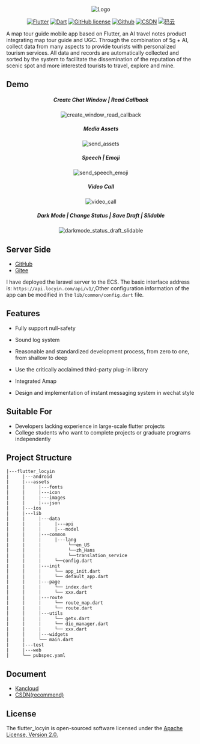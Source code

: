 

<div align=center>

![Logo](https://images.gitee.com/uploads/images/2021/0911/143905_6de74fd0_2215545.png "logo_128x128.png")

</div>


<div align=center>

[![Flutter][1]][2]  [![Dart][3]][4]  [![GitHub license][5]][6]  [![Github][7]][8]  [![CSDN][9]][10]  [![码云][11]][12]

[1]:https://img.shields.io/badge/Flutter-2.2.3-yellow.svg
[2]:https://flutter.dev

[3]:https://img.shields.io/badge/Dart-2.13.4-blueviolet.svg
[4]:https://dart.dev

[5]:https://img.shields.io/badge/License-Apache%202-critical.svg
[6]:https://github.com/geekadpt/luoxun_flutter/blob/main/LICENSE


[7]:https://img.shields.io/badge/GitHub-geekadpt-blue.svg
[8]:https://github.com/geekadpt

[9]:https://img.shields.io/badge/CSDN-geekadpt-green.svg
[10]:https://blog.csdn.net/geeksoarsky

[11]:https://img.shields.io/badge/Gitee-geekadpt-red.svg
[12]:https://gitee.com/geekadpt

</div>
A map tour guide mobile app based on Flutter, an AI travel notes product integrating map tour guide and UGC. Through the combination of 5g + AI, collect data from many aspects to provide tourists with personalized tourism services. All data and records are automatically collected and sorted by the system to facilitate the dissemination of the reputation of the scenic spot and more interested tourists to travel, explore and mine.

## Demo
<div align=center>

##### Create Chat Window | Read Callback

![create_window_read_callback](https://img-blog.csdnimg.cn/b5f396abfbda49d2bd76e6306bd2bcee.gif#pic_center)

</div>



<div align=center>

##### Media Assets

![send_assets](https://img-blog.csdnimg.cn/321746001b234868b903e6fe3b56f436.gif#pic_center)

</div>

<div align=center>

##### Speech | Emoji

![send_speech_emoji](https://img-blog.csdnimg.cn/2c77070dd3c545d7ade17174758ef81e.gif#pic_center)

</div>



<div align=center>

##### Video Call

![video_call](https://img-blog.csdnimg.cn/ee77d4f1cabc4499b7da524d3cdb19d2.gif#pic_center)

</div>



<div align=center>

##### Dark Mode | Change Status | Save Draft | Slidable

![darkmode_status_draft_slidable](https://img-blog.csdnimg.cn/d76e0ec551f4471d801f152a90ffd275.gif#pic_center)

</div>



## Server Side

- [GitHub](https://github.com/geekadpt/laravel_locyin)
- [Gitee](https://gitee.com/geekadpt/laravel_locyin)


I have deployed the laravel server to the ECS. The basic interface address is:
`https://api.locyin.com/api/v1/`,Other configuration information of the app can be modified in the `lib/common/config.dart` file.

## Features

* Fully support null-safety

* Sound log system

* Reasonable and standardized development process, from zero to one, from shallow to deep

* Use the critically acclaimed third-party plug-in library

* Integrated Amap

* Design and implementation of instant messaging system in wechat style



## Suitable For

* Developers lacking experience in large-scale flutter projects
* College students who want to complete projects or graduate programs independently

## Project Structure

```
|---flutter_locyin
|     |---android  
|     |---assets  
|     |     |---fonts 
|     |     |---icon 
|     |     |---images 
|     |     |---json 
|     |---ios  
|     |---lib  
|     |     |---data  
|     |     |     |---api 
|     |     |     |---model 
|     |     |---common
|     |     |     |---lang  
|     |     |          └──en_US 
|     |     |          └──zh_Hans 
|     |     |          └──translation_service 
|     |     |     └──config.dart 
|     |     |---init 
|     |     |     └── app_init.dart 
|     |     |     └── default_app.dart 
|     |     |---page  
|     |     |     └── index.dart 
|     |     |     └── xxx.dart 
|     |     |---route 
|     |     |     └── route_map.dart  
|     |     |     └── route.dart 
|     |     |---utils 
|     |     |     └── getx.dart 
|     |     |     └── dio_manager.dart
|     |     |     └── xxx.dart 
|     |     |---widgets
|     |     └── main.dart
|     |---test
|     |---web
|     └── pubspec.yaml 
```

## Document 
- [Kancloud](https://www.kancloud.cn/tiaohuaren/luoxun)
- [CSDN(recommend)](https://blog.csdn.net/geeksoarsky/category_11219095.html)

## License
The flutter_locyin is open-sourced software licensed under the [Apache License, Version 2.0.](https://gitee.com/geekadpt/flutter_locyin/blob/master/LICENSE)